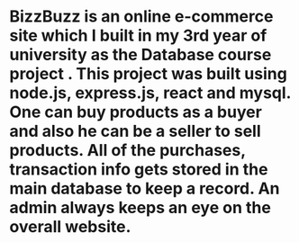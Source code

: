# BizzBuzz is an online e-commerce site which I built in my 3rd year of university as the Database course project . This project was built using node.js, express.js, react and mysql. One can buy products as a buyer and also he can be a seller to sell products. All of the purchases, transaction info gets stored in the main database to keep a record. An admin always keeps an eye on the overall website.
